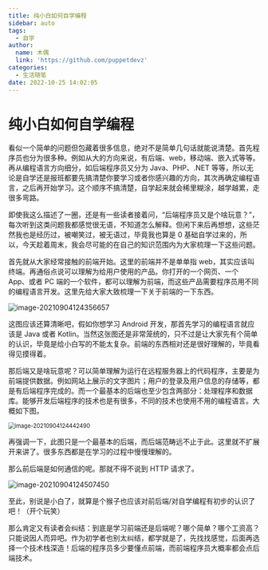 ```yaml
---
title: 纯小白如何自学编程
sidebar: auto
tags:
  - 自学
author:
  name: 木偶
  link: 'https://github.com/puppetdevz'
categories:
  - 生活随笔
date: 2022-10-25 14:02:05
---
```

# 纯小白如何自学编程

看似一个简单的问题但包藏着很多信息，绝对不是简单几句话就能说清楚。首先程序员也分为很多种。例如从大的方向来说，有后端、web，移动端、嵌入式等等。再从编程语言方向细分，如后端程序员又分为 Java、PHP、.NET 等等，所以无论是自学还是报班都要先搞清楚你要学习或者你感兴趣的方向，其次再确定编程语言，之后再开始学习。这个顺序不搞清楚，自学起来就会稀里糊涂，越学越累，走很多弯路。

即使我这么描述了一圈，还是有一些读者接着问，“后端程序员又是个啥玩意？”，每次听到这类问题我都感觉很无语，不知道怎么解释。但闲下来后再想想，这些茫然我也是经历过，被嘲笑过，被无语过，毕竟我也算是 0 基础自学过来的，所以，今天趁着周末，我会尽可能的在自己的知识范围内为大家梳理一下这些问题。

首先就从大家经常接触的前端开始。这里的前端并不是单单指 web，其实应该叫终端。再通俗点说可以理解为给用户使用的产品。你打开的一个网页、一个 App、或者 PC 端的一个软件，都可以理解为前端，而这些产品需要程序员用不同的编程语言开发。这里先给大家大致梳理一下关于前端的一下东西。

![image-20210904124356657](https://oss.puppetdevz.top/image/note/fc2b65c9fdb321e1cf8ae49a457c85c0.png)

这图应该还算清晰吧，假如你想学习 Android 开发，那首先学习的编程语言就应该是 Java 或者 Kotlin。当然这张图还是非常笼统的，只不过是让大家先有个简单的认识，毕竟是给小白写的不能太复杂。前端的东西相对还是很好理解的，毕竟看得见摸得着。

那后端又是啥玩意呢？可以简单理解为运行在远程服务器上的代码程序，主要是为前端提供数据。例如网站上展示的文字图片；用户的登录及用户信息的存储等，都是有后端程序完成的。而一个最基本的后端也至少包含两部分：处理程序和数据库。能够开发后端程序的技术也是有很多，不同的技术也使用不用的编程语言。大概如下图。

<img src="https://oss.puppetdevz.top/image/note/9d72224e89969bf1f219a77c9288ad74.png" alt="image-20210904124442490" style="zoom:80%;" />

再强调一下，此图只是一个最基本的后端，而后端范畴远不止于此。这里就不扩展开来讲了。很多东西都是在学习的过程中慢慢理解的。

那么前后端是如何通信的呢。那就不得不说到 HTTP 请求了。

![image-20210904124507450](https://oss.puppetdevz.top/image/note/f3dfa1cd1333d17a545018034e526b28.png)

至此，别说是小白了，就算是个猴子也应该对前后端/对自学编程有初步的认识了吧！（开个玩笑）

那么肯定又有读者会纠结：到底是学习前端还是后端呢？哪个简单？哪个工资高？只能说因人而异吧。作为初学者也别太纠结，都学就是了，先找找感觉，后面再选择一个技术栈深造！后端的程序员多少要懂点前端，而前端程序员大概率都会点后端技术。
